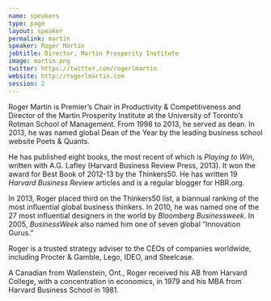 ```yaml
---
name: speakers
type: page
layout: speaker
permalink: martin
speaker: Roger Martin
jobtitle: Director, Martin Prosperity Institute
image: martin.png
twitter: https://twitter.com/rogerlmartin
website: http://rogerlmartin.com
session: 2
---
```

Roger Martin is Premier’s Chair in Productivity & Competitiveness and Director of the Martin Prosperity Institute at the University of Toronto’s Rotman School of Management. From 1998 to 2013, he served as dean. In 2013, he was named global Dean of the Year by the leading business school website Poets & Quants.

He has published eight books, the most recent of which is <em>Playing to Win</em>, written with A.G. Lafley (Harvard Business Review Press, 2013). It won the award for Best Book of 2012-13 by the Thinkers50. He has written 19 <em>Harvard Business Review</em> articles and is a regular blogger for HBR.org.

In 2013, Roger placed third on the Thinkers50 list, a biannual ranking of the most influential global business thinkers. In 2010, he was named one of the 27 most influential designers in the world by <em>Bloomberg Businessweek</em>. In 2005, <em>BusinessWeek</em> also named him one of seven global “Innovation Gurus.”

Roger is a trusted strategy adviser to the CEOs of companies worldwide, including Procter & Gamble, Lego, IDEO, and Steelcase.

A Canadian from Wallenstein, Ont., Roger received his AB from Harvard College, with a concentration in economics, in 1979 and his MBA from Harvard Business School in 1981.